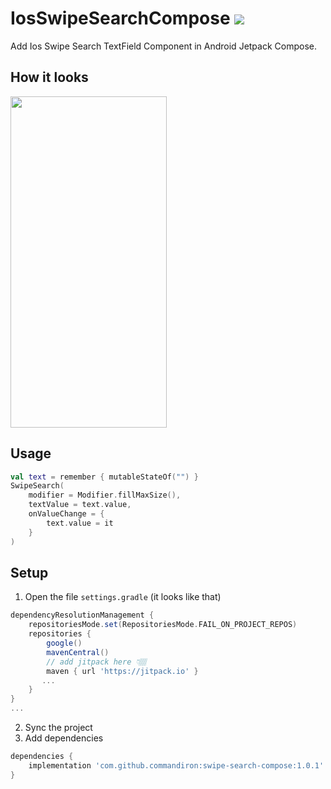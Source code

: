 # IosSwipeSearchCompose [![](https://jitpack.io/v/commandiron/swipe-search-compose.svg)](https://jitpack.io/#commandiron/swipe-search-compose)

Add Ios Swipe Search TextField Component in Android Jetpack Compose.

## How it looks

<img src="https://user-images.githubusercontent.com/50905347/195865007-3c1b2670-d0eb-41ae-9a0d-5757ff63779e.gif" width="250" height="530">


## Usage

```kotlin
val text = remember { mutableStateOf("") }
SwipeSearch(
    modifier = Modifier.fillMaxSize(),
    textValue = text.value,
    onValueChange = {
        text.value = it
    }
)
```


## Setup
1. Open the file `settings.gradle` (it looks like that)
```groovy
dependencyResolutionManagement {
    repositoriesMode.set(RepositoriesMode.FAIL_ON_PROJECT_REPOS)
    repositories {
        google()
        mavenCentral()
        // add jitpack here 👇🏽
        maven { url 'https://jitpack.io' }
       ...
    }
} 
...
```
2. Sync the project
3. Add dependencies
```groovy
dependencies {
    implementation 'com.github.commandiron:swipe-search-compose:1.0.1'
}
```
